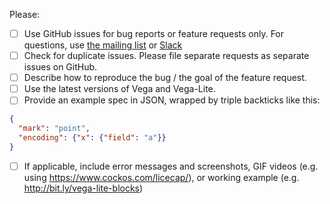 Please:
- [ ] Use GitHub issues for bug reports or feature requests only. For questions, use [the mailing list](https://bit.ly/vega-discuss) or [Slack](https://bit.ly/vega-slack)
- [ ] Check for duplicate issues. Please file separate requests as separate issues on GitHub.
- [ ] Describe how to reproduce the bug / the goal of the feature request.
- [ ] Use the latest versions of Vega and Vega-Lite.
- [ ] Provide an example spec in JSON, wrapped by triple backticks like this:

```json
{
  "mark": "point",
  "encoding": {"x": {"field": "a"}}
}
```

- [ ] If applicable, include error messages and screenshots, GIF videos (e.g. using https://www.cockos.com/licecap/), or working example (e.g. http://bit.ly/vega-lite-blocks)
